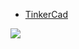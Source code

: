 - [TinkerCad](https://www.tinkercad.com/things/0fLglDYhs1M-beehive-sensors?sharecode=9HqP0yo5o4vDmhDXGG1Fs9HmlpRR_1MPQ-h9BjkWdXk)

![](../../../Screenshot%202024-11-09%20at%2015.08.08.png)
